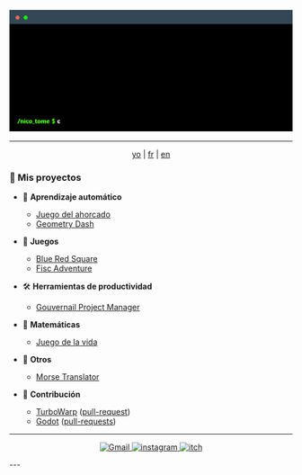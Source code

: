 <p align="center"> <img alt="electron" src="https://github.com/nico-tome/Portfolio/blob/007552dc98572d0aa79592969b3b794328f19183/image/terminal.gif"/> </p>

---

<p align="center"> <a href="https://github.com/nico-tome/nico-tome">yo</a> | <a href="/README.md">fr</a> | <a href="/translation/en/en.md">en</a> </p>

### 🚀 Mis proyectos

- 🤖 **Aprendizaje automático**

    * [Juego del ahorcado](/translation/es/hang-game-ai.md)
    * [Geometry Dash](/translation/es/geometry-dash-ai.md)

- 🎲 **Juegos**

  * [Blue Red Square](/translation/es/blue-red-square.md)
  * [Fisc Adventure](/translation/es/fisc-adventure.md)

- 🛠 **Herramientas de productividad**

    * [Gouvernail Project Manager](/translation/es/gouvernail-project-manager.md)

- 🔢 **Matemáticas**

    * [Juego de la vida](/translation/es/game-of-life.md)

- 📌 **Otros**

    * [Morse Translator](/translation/es/morse-translator.md)

- 🔗 **Contribución**

     * [TurboWarp](https://github.com/TurboWarp/extensions) ([pull-request](https://github.com/TurboWarp/extensions/pull/632))
     * [Godot](https://github.com/godotengine/godot) ([pull-requests](https://github.com/godotengine/godot/pulls/nico-tome))

---

<p align="center">
    <a target="_blank" href="mailto:nicolas.tome.38@gmail.com">
        <img alt="Gmail" src="https://img.shields.io/badge/Gmail-D14836?style=for-the-badge&logo=gmail&logoColor=white" />
    </a>
    <a target="_blank" href="https://www.instagram.com/nico__tome/">
        <img alt="instagram" src="https://img.shields.io/badge/Instagram-E4405F?style=for-the-badge&logo=instagram&logoColor=white">
    </a>
    <a target="_blank" href="https://tomyo.itch.io/">
      <img alt="itch" src="https://img.shields.io/badge/Itch.io-FA5C5C?style=for-the-badge&logo=itchdotio&logoColor=white">
    </a>
</p>
---
